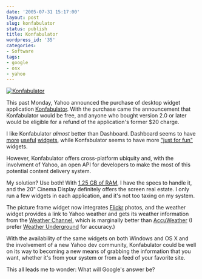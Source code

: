 ```yaml
---
date: '2005-07-31 15:17:00'
layout: post
slug: konfabulator
status: publish
title: Konfabulator
wordpress_id: '35'
categories:
- Software
tags:
- google
- osx
- yahoo
---
```


[![Konfabulator](http://photos22.flickr.com/30023292_edfc78b512_o.png)](http://www.flickr.com/photos/third/30023292/)

This past Monday, Yahoo announced the purchase of desktop widget application [Konfabulator](http://konfabulator.com/).  With the purchase came the announcement that Konfabulator would be free, and anyone who bought version 2.0 or later would be eligible for a refund of the application's former $20 charge.

I like Konfabulator _almost_ better than Dashboard.  Dashboard seems to have [more](http://www.apple.com/downloads/dashboard/status/sysstat.html) [useful](http://www.apple.com/downloads/dashboard/transportation/googlemapswidget.html) [widgets](http://www.apple.com/downloads/dashboard/music/symphonic.html), while Konfabulator seems to have more ["just for fun"](http://www.widgetgallery.com/view.php?widget=36689) widgets.

However, Konfabulator offers cross-platform ubiquity and, with the involvment of Yahoo, an open API for developers to make the most of this potential content delivery system.

My solution?  Use both!  With [1.25 GB of RAM](http://uptonianthoughts.blogspot.com/2005/06/more-ram.html), I have the specs to handle it, and the 20" Cinema Display definitely offers the screen real estate.  I only run a few widgets in each application, and it's not too taxing on my system.

The picture frame widget now integrates [Flickr](http://www.flickr.com/) photos, and the weather widget provides a link to Yahoo weather and gets its weather information from the [Weather Channel](http://www.weather.com/index.html), which is marginally better than [AccuWeather](http://home.accuweather.com/index.asp?partner=accuweather) (I prefer [Weather Underground](http://www.wunderground.com/) for accuracy.)

With the availability of the same widgets on both Windows and OS X and the involvement of a new Yahoo dev community, Konfabulator could be well on its way to becoming a new means of grabbing the information that you want, whether it's from your system or from a feed of your favorite site.

This all leads me to wonder:  What will Google's answer be?
